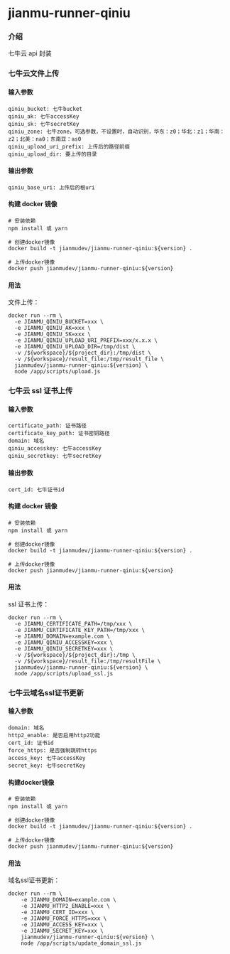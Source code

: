 # jianmu-runner-qiniu

### 介绍

七牛云 api 封装

### 七牛云文件上传

#### 输入参数

```
qiniu_bucket: 七牛bucket
qiniu_ak: 七牛accessKey
qiniu_sk: 七牛secretKey
qiniu_zone: 七牛zone，可选参数，不设置时，自动识别，华东：z0；华北：z1；华南：z2；北美：na0；东南亚：as0
qiniu_upload_uri_prefix: 上传后的路径前缀
qiniu_upload_dir: 要上传的目录
```

#### 输出参数

```
qiniu_base_uri: 上传后的根uri
```

#### 构建 docker 镜像

```
# 安装依赖
npm install 或 yarn

# 创建docker镜像
docker build -t jianmudev/jianmu-runner-qiniu:${version} .

# 上传docker镜像
docker push jianmudev/jianmu-runner-qiniu:${version}
```

#### 用法

文件上传：

```
docker run --rm \
  -e JIANMU_QINIU_BUCKET=xxx \
  -e JIANMU_QINIU_AK=xxx \
  -e JIANMU_QINIU_SK=xxx \
  -e JIANMU_QINIU_UPLOAD_URI_PREFIX=xxx/x.x.x \
  -e JIANMU_QINIU_UPLOAD_DIR=/tmp/dist \
  -v /${workspace}/${project_dir}:/tmp/dist \
  -v /${workspace}/result_file:/tmp/result_file \
  jianmudev/jianmu-runner-qiniu:${version} \
  node /app/scripts/upload.js
```

### 七牛云 ssl 证书上传

#### 输入参数

```
certificate_path: 证书路径
certificate_key_path: 证书密钥路径
domain: 域名
qiniu_accesskey: 七牛accessKey
qiniu_secretkey: 七牛secretKey
```

#### 输出参数

```
cert_id: 七牛证书id
```

#### 构建 docker 镜像

```
# 安装依赖
npm install 或 yarn

# 创建docker镜像
docker build -t jianmudev/jianmu-runner-qiniu:${version} .

# 上传docker镜像
docker push jianmudev/jianmu-runner-qiniu:${version}
```

####

#### 用法

ssl 证书上传：

```
docker run --rm \
  -e JIANMU_CERTIFICATE_PATH=/tmp/xxx \
  -e JIANMU_CERTIFICATE_KEY_PATH=/tmp/xxx \
  -e JIANMU_DOMAIN=example.com \
  -e JIANMU_QINIU_ACCESSKEY=xxx \
  -e JIANMU_QINIU_SECRETKEY=xxx \
  -v /${workspace}/${project_dir}:/tmp \
  -v /${workspace}/result_file:/tmp/resultFile \
  jianmudev/jianmu-runner-qiniu:${version} \
  node /app/scripts/upload_ssl.js
```

### 七牛云域名ssl证书更新

#### 输入参数

```
domain: 域名
http2_enable: 是否启用http2功能
cert_id: 证书id
force_https: 是否强制跳转https
access_key: 七牛accessKey
secret_key: 七牛secretKey
```

#### 构建docker镜像

```
# 安装依赖
npm install 或 yarn

# 创建docker镜像
docker build -t jianmudev/jianmu-runner-qiniu:${version} .

# 上传docker镜像
docker push jianmudev/jianmu-runner-qiniu:${version}
```

#### 用法

域名ssl证书更新：

```
docker run --rm \
	-e JIANMU_DOMAIN=example.com \
	-e JIANMU_HTTP2_ENABLE=xxx \
	-e JIANMU_CERT_ID=xxx \
	-e JIANMU_FORCE_HTTPS=xxx \
	-e JIANMU_ACCESS_KEY=xxx \
	-e JIANMU_SECRET_KEY=xxx \
	jianmudev/jianmu-runner-qiniu:${version} \
	node /app/scripts/update_domain_ssl.js
```

